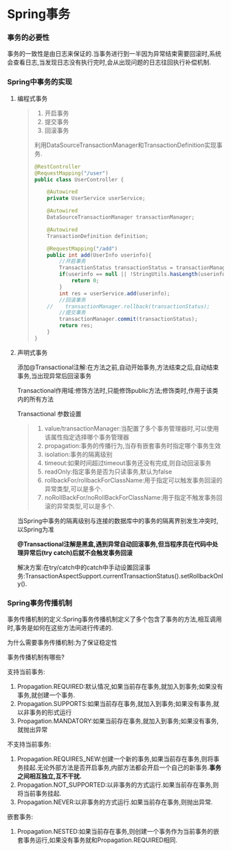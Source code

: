 # Spring事务

### 事务的必要性

事务的一致性是由日志来保证的.当事务进行到一半因为异常结束需要回滚时,系统会查看日志,当发现日志没有执行完时,会从出现问题的日志往回执行补偿机制.

### Spring中事务的实现

1. 编程式事务

   > 1. 开启事务
   > 2. 提交事务
   > 3. 回滚事务
   >
   > 利用DataSourceTransactionManager和TransactionDefinition实现事务.
   >
   > ```java
   > @RestController
   > @RequestMapping("/user")
   > public class UserController {
   > 
   >     @Autowired
   >     private UserService userService;
   > 
   >     @Autowired
   >     DataSourceTransactionManager transactionManager;
   > 
   >     @Autowired
   >     TransactionDefinition definition;
   > 
   >     @RequestMapping("/add")
   >     public int add(UserInfo userinfo){
   >         //开启事务
   >         TransactionStatus transactionStatus = transactionManager.getTransaction(definition);
   >         if(userinfo == null || !StringUtils.hasLength(userinfo.getUsername()) || !StringUtils.hasLength(userinfo.getPassword())){
   >             return 0;
   >         }
   >         int res = userService.add(userinfo);
   >         //回滚事务
   >     //    transactionManager.rollback(transactionStatus);
   >         //提交事务
   >         transactionManager.commit(transactionStatus);
   >         return res;
   >     }
   > }
   > 
   > ```

2. 声明式事务

   添加@Transactional注解:在方法之前,自动开始事务,方法结束之后,自动结束事务,当出现异常后回滚事务

   Transactional作用域:修饰方法时,只能修饰public方法;修饰类时,作用于该类内的所有方法

   Transactional 参数设置

   > 1. value/transactionManager:当配置了多个事务管理器时,可以使用该属性指定选择哪个事务管理器
   > 2. propagation:事务的传播行为,当存有嵌套事务时指定哪个事务生效
   > 3. isolation:事务的隔离级别
   > 4. timeout:如果时间超过timeout事务还没有完成,则自动回滚事务
   > 5. readOnly:指定事务是否为只读事务,默认为false
   > 6. rollbackFor/rollbackForClassName:用于指定可以触发事务回滚的异常类型,可以是多个.
   > 7. noRollBackFor/noRollBackForClassName:用于指定不触发事务回滚的异常类型,可以是多个.

   当Spring中事务的隔离级别与连接的数据库中的事务的隔离界别发生冲突时,以Spring为准

   **@Transactional注解是黑盒,遇到异常自动回滚事务,但当程序员在代码中处理异常后(try catch)后就不会触发事务回滚**

   解决方案:在try/catch中的catch中手动设置回滚事务:TransactionAspectSupport.currentTransactionStatus().setRollbackOnly().

### Spring事务传播机制

事务传播机制的定义:Spring事务传播机制定义了多个包含了事务的方法,相互调用时,事务是如何在这些方法间进行传递的.

为什么需要事务传播机制:为了保证稳定性

事务传播机制有哪些?

支持当前事务:

1. Propagation.REQUIRED:默认情况,如果当前存在事务,就加入到事务;如果没有事务,就创建一个事务.
2. Propagation.SUPPORTS:如果当前存在事务,就加入到事务;如果没有事务,就以非事务的形式运行
3. Propagation.MANDATORY:如果当前存在事务,就加入到事务;如果没有事务,就抛出异常

不支持当前事务:

1. Propagation.REQUIRES_NEW:创建一个新的事务,如果当前存在事务,则将事务挂起.无论外部方法是否开启事务,内部方法都会开启一个自己的新事务.**事务之间相互独立,互不干扰.**
2. Propagation.NOT_SUPPORTED:以非事务的方式运行.如果当前存在事务,则将当前事务挂起.
3. Propagation.NEVER:以非事务的方式运行.如果当前存在事务,则抛出异常.

嵌套事务:

1. Propagation.NESTED:如果当前存在事务,则创建一个事务作为当前事务的嵌套事务运行,如果没有事务就和Propagation.REQUIRED相同.